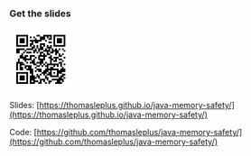 ### Get the slides

![QR](assets/images/slides-qrcode.png)

Slides: [https://thomasleplus.github.io/java-memory-safety/](https://thomasleplus.github.io/java-memory-safety/)

Code: [https://github.com/thomasleplus/java-memory-safety/](https://github.com/thomasleplus/java-memory-safety/)
